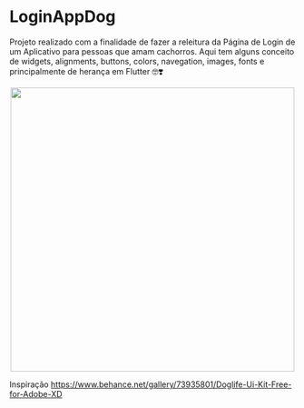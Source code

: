 # LoginAppDog

Projeto realizado com a finalidade de fazer a releitura da Página de Login de um Aplicativo para pessoas que amam cachorros. Aqui tem alguns conceito de widgets, alignments, buttons, colors, navegation, images, fonts e principalmente de herança em Flutter 🤓❣️

<p align="center">
<img src="https://user-images.githubusercontent.com/86811983/146621146-edd18ffe-6c85-4b8d-99c6-a3053645a1bd.jpeg" width="500" >
</p>

Inspiração https://www.behance.net/gallery/73935801/Doglife-Ui-Kit-Free-for-Adobe-XD
